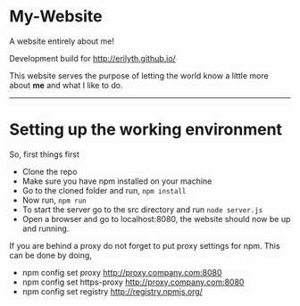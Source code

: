 # My-Website

A website entirely about me!

Development build for http://erilyth.github.io/

This website serves the purpose of letting the world know a little more about **me** and what I like to do.

* * * * *

# Setting up the working environment

So, first things first

* Clone the repo
* Make sure you have npm installed on your machine
* Go to the cloned folder and run, `npm install`
* Now run, `npm run`
* To start the server go to the src directory and run `node server.js`
* Open a browser and go to localhost:8080, the website should now be up and running.

If you are behind a proxy do not forget to put proxy settings for npm.
This can be done by doing,

* npm config set proxy http://proxy.company.com:8080
* npm config set https-proxy http://proxy.company.com:8080
* npm config set registry http://registry.npmjs.org/

